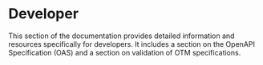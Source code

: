 Developer
===========


This section of the documentation provides detailed information and resources specifically for developers. It includes a section on the OpenAPI Specification (OAS) and a section on validation of OTM specifications.




